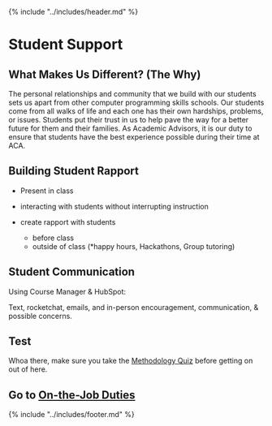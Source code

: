 {% include "../includes/header.md" %}

# Student Support

## What Makes Us Different? (The Why)

The personal relationships and community that we build with our students sets us apart from other computer programming skills schools. Our students come from all walks of life and each one has their own hardships, problems, or issues. Students put their trust in us to help pave the way for a better future for them and their families. As Academic Advisors, it is our duty to ensure that students have the best experience possible during their time at ACA. 

## Building Student Rapport 

- Present in class
- interacting with students without interrupting instruction
- create rapport with students

    - before class
    - outside of class (*happy hours, Hackathons, Group tutoring)

## Student Communication 

Using Course Manager & HubSpot:

Text, rocketchat, emails, and in-person encouragement,  communication, & possible concerns.


## Test

Whoa there, make sure you take the [Methodology Quiz](https://docs.google.com/forms/d/e/1FAIpQLSel9wu_XF_Y5IU5A_EQLKYOXkiOU5qZe9pUN9gKDaVRJSe-0w/viewform?usp=sf_link) before getting on out of here.

## Go to [On-the-Job Duties](../onTheJob/01DayClass.md)

{% include "../includes/footer.md" %}